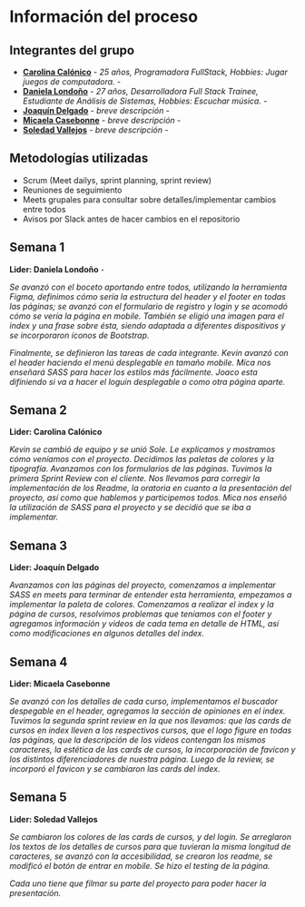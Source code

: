 # Información del proceso

## Integrantes del grupo

- [**Carolina Calónico**](https://github.com/caritocalonico) - _25 años, Programadora FullStack, Hobbies: Jugar juegos de computadora._ -
- [**Daniela Londoño**](https://github.com/DanielaArbi) - _27 años, Desarrolladora Full Stack Trainee, Estudiante de Análisis de Sistemas, Hobbies: Escuchar música._ -
- [**Joaquín Delgado**](https://github.com/Joaquin-Zanoni) - _breve descripción_ -
- [**Micaela Casebonne**](https://github.com/Micasebonne12) - _breve descripción_ -
- [**Soledad Vallejos**](https://github.com/MSoledadVallejos) - _breve descripción_ -

## Metodologías utilizadas

- Scrum (Meet dailys, sprint planning, sprint review)
- Reuniones de seguimiento
- Meets grupales para consultar sobre detalles/implementar cambios entre todos
- Avisos por Slack antes de hacer cambios en el repositorio

## Semana 1

**Lider: Daniela Londoño** -

_Se avanzó con el boceto aportando entre todos, utilizando la herramienta Figma, definimos cómo sería la estructura del header y el footer en todas las páginas; se avanzó con el formulario de registro y login y se acomodó cómo se vería la página en mobile. También se eligió una imagen para el index y una frase sobre ésta, siendo adaptada a diferentes dispositivos y se incorporaron íconos de Bootstrap._

_Finalmente, se definieron las tareas de cada integrante. Kevin avanzó con el header haciendo el menú desplegable en tamaño mobile. Mica nos enseñará SASS para hacer los estilos más fácilmente. Joaco esta difiniendo si va a hacer el loguin desplegable o como otra página aparte._

## Semana 2

**Lider: Carolina Calónico**

_Kevin se cambió de equipo y se unió Sole. Le explicamos y mostramos cómo veníamos con el proyecto. Decidimos las paletas de colores y la tipografía. Avanzamos con los formularios de las páginas. Tuvimos la primera Sprint Review con el cliente. Nos llevamos para corregir la implementación de los Readme, la oratoria en cuanto a la presentación del proyecto, así como que hablemos y participemos todos. Mica nos enseñó la utilización de SASS para el proyecto y se decidió que se iba a implementar._

## Semana 3

**Lider: Joaquín Delgado**

_Avanzamos con las páginas del proyecto, comenzamos a implementar SASS en meets para terminar de entender esta herramienta, empezamos a implementar la paleta de colores. Comenzamos a realizar el index y la página de cursos, resolvimos problemas que teníamos con el footer y agregamos información y videos de cada tema en detalle de HTML, así como modificaciones en algunos detalles del index._

## Semana 4

**Lider: Micaela Casebonne**

_Se avanzó con los detalles de cada curso, implementamos el buscador despegable en el header, agregamos la sección de opiniones en el index. Tuvimos la segunda sprint review en la que nos llevamos: que las cards de cursos en index lleven a los respectivos cursos, que el logo figure en todas las páginas, que la descripción de los videos contengan los mismos caracteres, la estética de las cards de cursos, la incorporación de favicon y los distintos diferenciadores de nuestra página. Luego de la review, se incorporó el favicon y se cambiaron las cards del index._

## Semana 5

**Lider: Soledad Vallejos**

_Se cambiaron los colores de las cards de cursos, y del login. Se arreglaron los textos de los detalles de cursos para que tuvieran la misma longitud de caracteres, se avanzó con la accesibilidad, se crearon los readme, se modificó el botón de entrar en mobile. Se hizo el testing de la página._

_Cada uno tiene que filmar su parte del proyecto para poder hacer la presentación._
